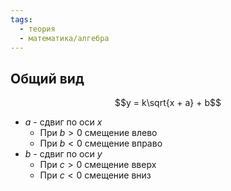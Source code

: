 ```yaml
---
tags:
  - теория
  - математика/алгебра
---
```

## Общий вид
$$y = k\sqrt{x + a} + b$$
- $a$ - сдвиг по оси $x$
	- При $b > 0$ смещение влево
	- При $b < 0$ смещение вправо
- $b$ - сдвиг по оси $y$
	- При $c > 0$ смещение вверх
	- При $c < 0$ смещение вниз